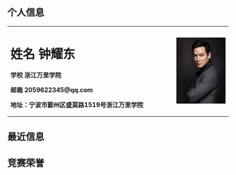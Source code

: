 ## 个人信息

<table border="0">
  <tr>
    <td width="75%">
      <h1> 姓名 钟耀东</h1>
      <p><b>学校 浙江万里学院</b></p>
      <p><b>邮箱 2059622345@qq.com</b></p>
      <p><b>地址：宁波市鄞州区盛莫路1519号浙江万里学院</b></p>
    </td>
    <td width="25%">
      <img src="zyd.jpeg" width="100%">      
    </td>
  </tr>
</table>

## 最近信息

## 竞赛荣誉
